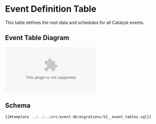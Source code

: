 # Event Definition Table

This table defines the root data and schedules for all Catalyst events.

## Event Table Diagram

![Event DB Event Table](kroki-graphviz:./db-diagrams/event-db-event.dot)

## Schema

```sql
{{#template ../../../src/event-db/migrations/V2__event_tables.sql}}
```

